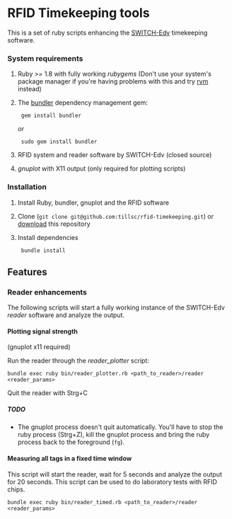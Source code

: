 # RFID Timekeeping tools

This is a set of ruby scripts enhancing the [SWITCH-Edv](http://www.zeit-messung.de/) timekeeping software.

### System requirements
1. Ruby >= 1.8 with fully working *rubygems*
   (Don't use your system's package manager if you're having problems with this and 
   try [rvm](https://rvm.beginrescueend.com/) instead)
2. The [bundler](http://gembundler.com/) dependency management gem:

        gem install bundler

    or

        sudo gem install bundler

3. RFID system and reader software by SWITCH-Edv (closed source)
4. *gnuplot* with X11 output (only required for plotting scripts)

### Installation
1. Install Ruby, bundler, gnuplot and the RFID software
2. Clone (`git clone git@github.com:tillsc/rfid-timekeeping.git`) or [download](https://github.com/tillsc/rfid-timekeeping/zipball/master) this repository
3. Install dependencies

        bundle install

## Features

### Reader enhancements

The following scripts will start a fully working instance of the SWITCH-Edv *reader* software and analyze the output. 

#### Plotting signal strength
(gnuplot x11 required)

Run the reader through the *reader_plotter* script:

    bundle exec ruby bin/reader_plotter.rb <path_to_reader>/reader <reader_params>

Quit the reader with Strg+C

##### TODO
* The gnuplot process doesn't quit automatically. You'll have to stop the ruby process (Strg+Z), kill the gnuplot process and bring the ruby process back to the foreground (`fg`).

#### Measuring all tags in a fixed time window

This script will start the reader, wait for 5 seconds and analyze the output for 20 seconds. This script can be used to do laboratory tests with RFID chips.

    bundle exec ruby bin/reader_timed.rb <path_to_reader>/reader <reader_params>
